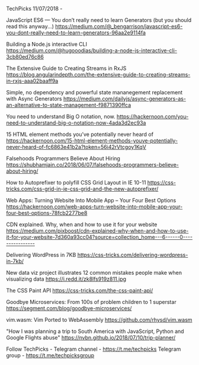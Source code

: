 TechPicks 11/07/2018 -

JavaScript ES6 — You don’t really need to learn Generators (but you should read this anyway...)
https://medium.com/@_bengarrison/javascript-es6-you-dont-really-need-to-learn-generators-96aa2e9114fa

Building a Node.js interactive CLI
https://medium.com/@hugooodias/building-a-node-js-interactive-cli-3cb80ed76c86

The Extensive Guide to Creating Streams in RxJS
https://blog.angularindepth.com/the-extensive-guide-to-creating-streams-in-rxjs-aaa02baaff9a

Simple, no dependency and powerful state mananegement replacement with Async Generators
https://medium.com/dailyjs/async-generators-as-an-alternative-to-state-management-f9871390ffca

You need to understand Big O notation, now.
https://hackernoon.com/you-need-to-understand-big-o-notation-now-4ada3d2ec93a

15 HTML element methods you’ve potentially never heard of
https://hackernoon.com/15-html-element-methods-youve-potentially-never-heard-of-fc6863e41b2a?token=56i42rVtcgoy1KqV

Falsehoods Programmers Believe About Hiring
https://shubhamjain.co/2018/06/07/falsehoods-programmers-believe-about-hiring/

How to Autoprefixer to polyfill CSS Grid Layout in IE 10-11
https://css-tricks.com/css-grid-in-ie-css-grid-and-the-new-autoprefixer/

Web Apps: Turning Website Into Mobile App – Your Four Best Options
https://hackernoon.com/web-apps-turn-website-into-mobile-app-your-four-best-options-78fcb2277be8

CDN explained. Why, when and how to use it for your website
https://medium.com/pixboost/cdn-explained-why-when-and-how-to-use-it-for-your-website-7d360a93cc04?source=collection_home---6------0----------------

Delivering WordPress in 7KB
https://css-tricks.com/delivering-wordpress-in-7kb/

New data viz project illustrates 12 common mistakes people make when visualizing data
https://i.redd.it/zk8lfs919z811.jpg

The CSS Paint API
https://css-tricks.com/the-css-paint-api/

Goodbye Microservices: From 100s of problem children to 1 superstar
https://segment.com/blog/goodbye-microservices/

vim.wasm: Vim Ported to WebAssembly
https://github.com/rhysd/vim.wasm

"How I was planning a trip to South America with JavaScript, Python and Google Flights abuse"
https://nvbn.github.io/2018/07/10/trip-planner/

Follow TechPicks -
Telegram channel - https://t.me/techpicks
Telegram group - https://t.me/techpicksgroup